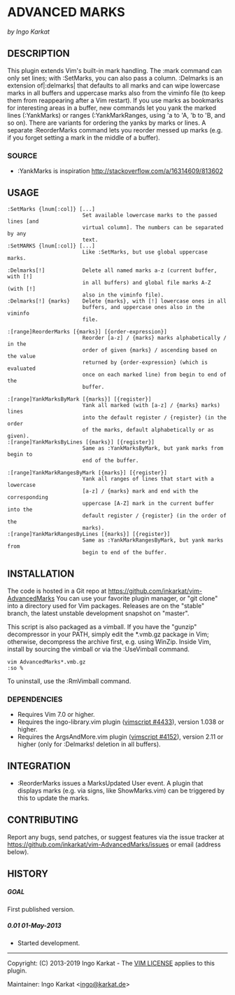 ADVANCED MARKS
===============================================================================
_by Ingo Karkat_

DESCRIPTION
------------------------------------------------------------------------------

This plugin extends Vim's built-in mark handling. The :mark command can only
set lines; with :SetMarks, you can also pass a column. :Delmarks is an
extension of|:delmarks| that defaults to all marks and can wipe lowercase
marks in all buffers and uppercase marks also from the viminfo file (to keep
them from reappearing after a Vim restart).
If you use marks as bookmarks for interesting areas in a buffer, new commands
let you yank the marked lines (:YankMarks) or ranges (:YankMarkRanges,
using 'a to 'A, 'b to 'B, and so on). There are variants for ordering the
yanks by marks or lines. A separate :ReorderMarks command lets you reorder
messed up marks (e.g. if you forget setting a mark in the middle of a buffer).

### SOURCE

- :YankMarks is inspiration http://stackoverflow.com/a/16314609/813602

USAGE
------------------------------------------------------------------------------

    :SetMarks {lnum[:col]} [...]
                            Set available lowercase marks to the passed lines [and
                            virtual column]. The numbers can be separated by any
                            text.
    :SetMARKS {lnum[:col]} [...]
                            Like :SetMarks, but use global uppercase marks.

    :Delmarks[!]            Delete all named marks a-z (current buffer, with [!]
                            in all buffers) and global file marks A-Z (with [!]
                            also in the viminfo file).
    :Delmarks[!] {marks}    Delete {marks}, with [!] lowercase ones in all
                            buffers, and uppercase ones also in the viminfo
                            file.

    :[range]ReorderMarks [{marks}] [{order-expression}]
                            Reorder [a-z] / {marks} marks alphabetically / in the
                            order of given {marks} / ascending based on the value
                            returned by {order-expression} (which is evaluated
                            once on each marked line) from begin to end of the
                            buffer.

    :[range]YankMarksByMark [{marks}] [{register}]
                            Yank all marked (with [a-z] / {marks} marks) lines
                            into the default register / {register} (in the order
                            of the marks, default alphabetically or as given).
    :[range]YankMarksByLines [{marks}] [{register}]
                            Same as :YankMarksByMark, but yank marks from begin to
                            end of the buffer.

    :[range]YankMarkRangesByMark [{marks}] [{register}]
                            Yank all ranges of lines that start with a lowercase
                            [a-z] / {marks} mark and end with the corresponding
                            uppercase [A-Z] mark in the current buffer into the
                            default register / {register} (in the order of the
                            marks).
    :[range]YankMarkRangesByLines [{marks}] [{register}]
                            Same as :YankMarkRangesByMark, but yank marks from
                            begin to end of the buffer.

INSTALLATION
------------------------------------------------------------------------------

The code is hosted in a Git repo at https://github.com/inkarkat/vim-AdvancedMarks
You can use your favorite plugin manager, or "git clone" into a directory used
for Vim packages. Releases are on the "stable" branch, the latest unstable
development snapshot on "master".

This script is also packaged as a vimball. If you have the "gunzip"
decompressor in your PATH, simply edit the \*.vmb.gz package in Vim; otherwise,
decompress the archive first, e.g. using WinZip. Inside Vim, install by
sourcing the vimball or via the :UseVimball command.

    vim AdvancedMarks*.vmb.gz
    :so %

To uninstall, use the :RmVimball command.

### DEPENDENCIES

- Requires Vim 7.0 or higher.
- Requires the ingo-library.vim plugin ([vimscript #4433](http://www.vim.org/scripts/script.php?script_id=4433)), version 1.038 or
  higher.
- Requires the ArgsAndMore.vim plugin ([vimscript #4152](http://www.vim.org/scripts/script.php?script_id=4152)), version 2.11 or
  higher (only for :Delmarks! deletion in all buffers).

INTEGRATION
------------------------------------------------------------------------------

- :ReorderMarks issues a MarksUpdated User event. A plugin that displays
  marks (e.g. via signs, like ShowMarks.vim) can be triggered by this to
  update the marks.

CONTRIBUTING
------------------------------------------------------------------------------

Report any bugs, send patches, or suggest features via the issue tracker at
https://github.com/inkarkat/vim-AdvancedMarks/issues or email (address below).

HISTORY
------------------------------------------------------------------------------

##### GOAL
First published version.

##### 0.01    01-May-2013
- Started development.

------------------------------------------------------------------------------
Copyright: (C) 2013-2019 Ingo Karkat -
The [VIM LICENSE](http://vimdoc.sourceforge.net/htmldoc/uganda.html#license) applies to this plugin.

Maintainer:     Ingo Karkat &lt;ingo@karkat.de&gt;
